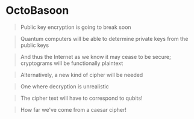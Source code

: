 # OctoBasoon
> Public key encryption is going to break soon

> Quantum computers will be able to determine private keys from the public keys

> And thus the Internet as we know it may cease to be secure; cryptograms will be functionally plaintext

> Alternatively, a new kind of cipher will be needed

> One where decryption is unrealistic

> The cipher text will have to correspond to qubits!

> How far we've come from a caesar cipher!
